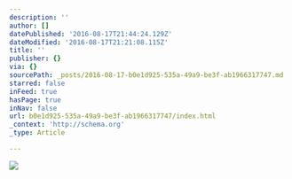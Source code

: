 ```yaml
---
description: ''
author: []
datePublished: '2016-08-17T21:44:24.129Z'
dateModified: '2016-08-17T21:21:08.115Z'
title: ''
publisher: {}
via: {}
sourcePath: _posts/2016-08-17-b0e1d925-535a-49a9-be3f-ab1966317747.md
starred: false
inFeed: true
hasPage: true
inNav: false
url: b0e1d925-535a-49a9-be3f-ab1966317747/index.html
_context: 'http://schema.org'
_type: Article

---
```

![](https://the-grid-user-content.s3-us-west-2.amazonaws.com/80ed7184-7964-4eca-a68d-f8627a9b570a.jpg)